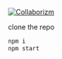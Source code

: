 [![Collaborizm](https://www.collaborizm.com/GitHubBadge.svg)](https://www.collaborizm.com/project/H1DQb64zg)

clone the repo
```bash
npm i
npm start
```
